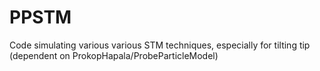 # PPSTM
Code simulating various various STM techniques, especially for tilting tip (dependent on ProkopHapala/ProbeParticleModel)
